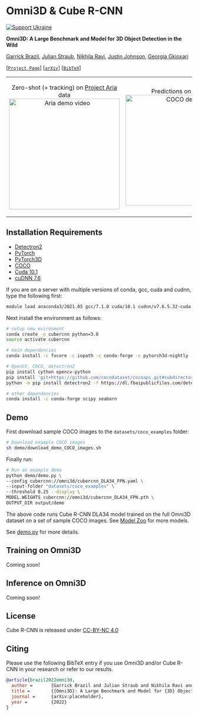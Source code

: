 # Omni3D & Cube R-CNN

[![Support Ukraine](https://img.shields.io/badge/Support-Ukraine-FFD500?style=flat&labelColor=005BBB)](https://opensource.fb.com/support-ukraine)

**Omni3D: A Large Benchmark and Model for 3D Object Detection in the Wild**

[Garrick Brazil][gb], [Julian Straub][js], [Nikhila Ravi][nr], [Justin Johnson][jj], [Georgia Gkioxari][gg]

[[`Project Page`](https://garrickbrazil.com/omni3d)] [[`arXiv`](https://arxiv.org/abs/placeholder)] [[`BibTeX`](#citing)]


<table style="border-collapse: collapse; border: none;">
<tr>
	<td width="60%">
		<p align="center">
			Zero-shot (+ tracking) on <a href="https://about.facebook.com/realitylabs/projectaria">Project Aria</a> data
			<img src=".github/generalization_demo.gif" alt="Aria demo video"/ height="300">
		</p>
	</td>
	<td width="40%">
		<p align="center">
			Predictions on COCO
			<img src=".github/generalization_coco.png" alt="COCO demo"/ height="300">
		</p>
	</td>
</tr>
</table>

<!--
## Cube R-CNN Overview
<p align="center">
<img src=".github/cubercnn_overview.jpg" alt="Cube R-CNN overview" height="300" />
</p>
-->

## Installation Requirements

- [Detectron2][d2]
- [PyTorch][pyt]
- [PyTorch3D][py3d]
- [COCO][coco]
- [Cuda 10.1][cuda]
- [cuDNN 7.6][cudnn]

If you are on a server with multiple versions of conda, gcc, cuda and cudnn, type the following first: 

```bash
module load anaconda3/2021.05 gcc/7.1.0 cuda/10.1 cudnn/v7.6.5.32-cuda.10.1
```

Next install the environment as follows:
``` bash
# setup new evironment
conda create -n cubercnn python=3.8
source activate cubercnn

# main dependencies
conda install -c fvcore -c iopath -c conda-forge -c pytorch3d-nightly -c pytorch fvcore iopath pytorch3d pytorch=1.8 torchvision cudatoolkit=10.1

# OpenCV, COCO, detectron2
pip install cython opencv-python
pip install 'git+https://github.com/cocodataset/cocoapi.git#subdirectory=PythonAPI'
python -m pip install detectron2 -f https://dl.fbaipublicfiles.com/detectron2/wheels/cu101/torch1.8/index.html

# other dependencies
conda install -c conda-forge scipy seaborn
```
## Demo



First download sample COCO images to the `datasets/coco_examples` folder:

``` bash
# Download example COCO images
sh demo/download_demo_COCO_images.sh
```

Finally run:

```bash
# Run an example demo
python demo/demo.py \
--config cubercnn://omni3d/cubercnn_DLA34_FPN.yaml \
--input-folder "datasets/coco_examples" \
--threshold 0.25 --display \
MODEL.WEIGHTS cubercnn://omni3d/cubercnn_DLA34_FPN.pth \
OUTPUT_DIR output/demo
```

The above code runs Cube R-CNN DLA34 model trained on the full Omni3D dataset on a set of sample COCO images. See [Model Zoo](MODEL_ZOO.md) for more models. 

See [demo.py](demo/demo.py) for more details.


## Training on Omni3D
Coming soon!

## Inference on Omni3D
Coming soon!

## License
Cube R-CNN is released under [CC-BY-NC 4.0](LICENSE)

## Citing

Please use the following BibTeX entry if you use Omni3D and/or Cube R-CNN in your research or refer to our results.

```BibTeX
@article{brazil2022omni3d,
  author =       {Garrick Brazil and Julian Straub and Nikhila Ravi and Justin Johnson and Georgia Gkioxari},
  title =        {{Omni3D}: A Large Benchmark and Model for {3D} Object Detection in the Wild},
  journal =      {arXiv:placeholder},
  year =         {2022}
}
```

[gg]: https://github.com/gkioxari
[jj]: https://github.com/jcjohnson
[gb]: https://github.com/garrickbrazil
[nr]: https://github.com/nikhilaravi
[js]: https://github.com/jstraub
[d2]: https://github.com/facebookresearch/detectron2
[py3d]: https://github.com/facebookresearch/pytorch3d
[pyt]: https://pytorch.org/
[coco]: https://cocodataset.org/
[cuda]: https://developer.nvidia.com/cuda-downloads
[cudnn]: https://developer.nvidia.com/cudnn

